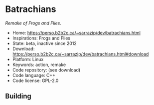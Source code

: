 # Batrachians

_Remake of Frogs and Flies._

- Home: https://perso.b2b2c.ca/~sarrazip/dev/batrachians.html
- Inspirations: Frogs and Flies
- State: beta, inactive since 2012
- Download: https://perso.b2b2c.ca/~sarrazip/dev/batrachians.html#download
- Platform: Linux
- Keywords: action, remake
- Code repository: (see download)
- Code language: C++
- Code license: GPL-2.0

## Building
